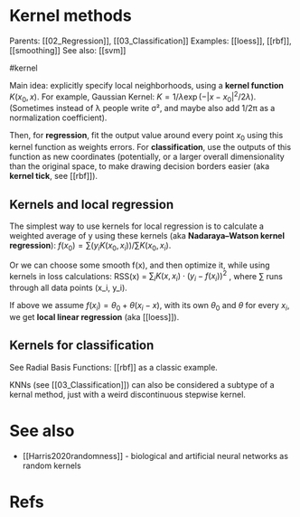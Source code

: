 # Kernel methods

Parents: [[02_Regression]], [[03_Classification]]
Examples: [[loess]], [[rbf]], [[smoothing]]
See also: [[svm]]

#kernel


Main idea: explicitly specify local neighborhoods, using a **kernel function** $K(x_0,x)$. For example, Gaussian Kernel: $K = 1/λ \exp ( - |x-x_0|^2 / 2λ)$. (Sometimes instead of λ people write σ², and maybe also add 1/2π as a normalization coefficient).

Then, for **regression**, fit the output value around every point $x_0$ using this kernel function as weights errors. For **classification**, use the outputs of this function as new coordinates (potentially, or a larger overall dimensionality than the original space, to make drawing decision borders easier (aka **kernel tick**, see [[rbf]]).

## Kernels and local regression

The simplest way to use kernels for local regression is to calculate a weighted average of y using these kernels (aka **Nadaraya–Watson kernel regression**): $f(x_0) = ∑ (y_i K(x_0,x_i)) / ∑ K(x_0,x_i)$.

Or we can choose some smooth f(x), and then optimize it, while using kernels in loss calculations: RSS(x) = $\sum_i K(x, x_i)\cdot(y_i-f(x_i))^2$ , where ∑ runs through all data points (x_i, y_i).

If above we assume $f(x_i) = θ_0 + θ(x_i-x)$, with its own $θ_0$ and $θ$ for every $x_i$, we get **local linear regression** (aka [[loess]]).

## Kernels for classification

See Radial Basis Functions: [[rbf]] as a classic example.

KNNs (see [[03_Classification]]) can also be considered a subtype of a kernal method, just with a weird discontinuous stepwise kernel.

# See also

* [[Harris2020randomness]] - biological and artificial neural networks as random kernels

# Refs